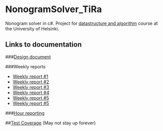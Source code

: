 # NonogramSolver_TiRa
Nonogram solver in c#. Project for [datastructure and algorithm](https://github.com/TiraLabra/2016-loppukesa/wiki) course at the University of Helsinki.

## Links to documentation

###[Design document](https://github.com/saskeli/NonogramSolver_TiRa/blob/master/Documentation/Design_document.md)

###Weekly reports

* [Weekly report #1](https://github.com/saskeli/NonogramSolver_TiRa/blob/master/Documentation/Weekly_report_1.md)
* [Weekly report #2](https://github.com/saskeli/NonogramSolver_TiRa/blob/master/Documentation/Weekly_report_2.md)
* [Weekly report #3](https://github.com/saskeli/NonogramSolver_TiRa/blob/master/Documentation/Weekly_report_3.md)
* [Weekly report #4](https://github.com/saskeli/NonogramSolver_TiRa/blob/master/Documentation/Weekly_report_4.md)
* [Weekly report #5](https://github.com/saskeli/NonogramSolver_TiRa/blob/master/Documentation/Weekly_report_5.md)
* [Weekly report #5](https://github.com/saskeli/NonogramSolver_TiRa/blob/master/Documentation/Weekly_report_6.md)

###[Hour reporting](https://github.com/saskeli/NonogramSolver_TiRa/blob/master/Documentation/Hour_reporting.md)

##[Test Coverage](https://www.cs.helsinki.fi/u/saska/Coverage/Coverage.html) (May not stay up forever)
